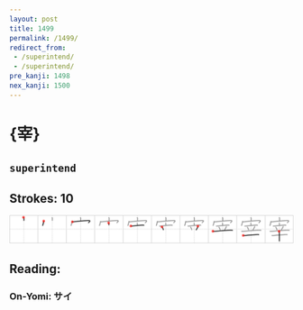 ```yaml
---
layout: post
title: 1499
permalink: /1499/
redirect_from:
 - /superintend/
 - /superintend/
pre_kanji: 1498
nex_kanji: 1500
---
```


# {宰}

## `superintend`

## Strokes: 10

<div class="stroke"><img src="../images/E5AEB0.png" /></div>

## Reading:

### On-Yomi: サイ
